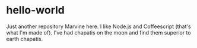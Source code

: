 # hello-world
Just another repository
Marvine here. I like Node.js and Coffeescript (that's what I'm made of).
I've had chapatis on the moon and find them superior to earth chapatis.
